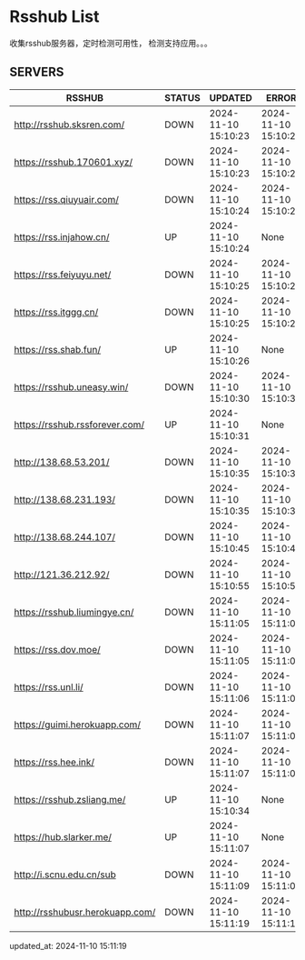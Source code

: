 # Rsshub List

收集rsshub服务器，定时检测可用性， 检测支持应用。。。


## SERVERS

|  RSSHUB   | STATUS  | UPDATED  | ERROR  | TWITTER |  
|  ----  | ----  | ----  | ----  | ---- |  
| http://rsshub.sksren.com/ | DOWN | 2024-11-10 15:10:23 | 2024-11-10 15:10:23 |  
| https://rsshub.170601.xyz/ | DOWN | 2024-11-10 15:10:23 | 2024-11-10 15:10:23 |  
| https://rss.qiuyuair.com/ | DOWN | 2024-11-10 15:10:24 | 2024-11-10 15:10:24 |  
| https://rss.injahow.cn/ | UP | 2024-11-10 15:10:24 | None ||  
| https://rss.feiyuyu.net/ | DOWN | 2024-11-10 15:10:25 | 2024-11-10 15:10:25 |  
| https://rss.itggg.cn/ | DOWN | 2024-11-10 15:10:25 | 2024-11-10 15:10:25 |  
| https://rss.shab.fun/ | UP | 2024-11-10 15:10:26 | None ||  
| https://rsshub.uneasy.win/ | DOWN | 2024-11-10 15:10:30 | 2024-11-10 15:10:30 |  
| https://rsshub.rssforever.com/ | UP | 2024-11-10 15:10:31 | None ||  
| http://138.68.53.201/ | DOWN | 2024-11-10 15:10:35 | 2024-11-10 15:10:35 |  
| http://138.68.231.193/ | DOWN | 2024-11-10 15:10:35 | 2024-11-10 15:10:35 |  
| http://138.68.244.107/ | DOWN | 2024-11-10 15:10:45 | 2024-11-10 15:10:45 |  
| http://121.36.212.92/ | DOWN | 2024-11-10 15:10:55 | 2024-11-10 15:10:55 |  
| https://rsshub.liumingye.cn/ | DOWN | 2024-11-10 15:11:05 | 2024-11-10 15:11:05 |  
| https://rss.dov.moe/ | DOWN | 2024-11-10 15:11:05 | 2024-11-10 15:11:05 |  
| https://rss.unl.li/ | DOWN | 2024-11-10 15:11:06 | 2024-11-10 15:11:06 |  
| https://guimi.herokuapp.com/ | DOWN | 2024-11-10 15:11:07 | 2024-11-10 15:11:07 |  
| https://rss.hee.ink/ | DOWN | 2024-11-10 15:11:07 | 2024-11-10 15:11:07 |  
| https://rsshub.zsliang.me/ | UP | 2024-11-10 15:10:34 | None |OK|  
| https://hub.slarker.me/ | UP | 2024-11-10 15:11:07 | None ||  
| http://i.scnu.edu.cn/sub | DOWN | 2024-11-10 15:11:09 | 2024-11-10 15:11:09 |  
| http://rsshubusr.herokuapp.com/ | DOWN | 2024-11-10 15:11:19 | 2024-11-10 15:11:19 |  
  

updated_at: 2024-11-10 15:11:19  
